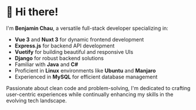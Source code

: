 # 👋 Hi there!

I'm **Benjamin Chau**, a versatile full-stack developer specializing in:

- **Vue 3** and **Nuxt 3** for dynamic frontend development
- **Express.js** for backend API development
- **Vuetify** for building beautiful and responsive UIs
- **Django** for robust backend solutions
- Familiar with **Java** and **C#**
- Proficient in **Linux** environments like **Ubuntu** and **Manjaro**
- Experienced in **MySQL** for efficient database management

Passionate about clean code and problem-solving, I'm dedicated to crafting user-centric experiences while continually enhancing my skills in the evolving tech landscape.
